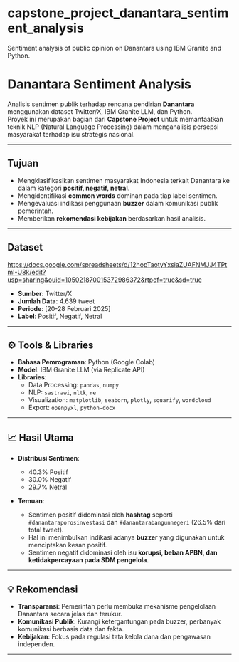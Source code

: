 # capstone_project_danantara_sentiment_analysis
Sentiment analysis of public opinion on Danantara using IBM Granite and Python.
# Danantara Sentiment Analysis

Analisis sentimen publik terhadap rencana pendirian **Danantara** menggunakan dataset Twitter/X, IBM Granite LLM, dan Python.  
Proyek ini merupakan bagian dari **Capstone Project** untuk memanfaatkan teknik NLP (Natural Language Processing) dalam menganalisis persepsi masyarakat terhadap isu strategis nasional.

---

## Tujuan
- Mengklasifikasikan sentimen masyarakat Indonesia terkait Danantara ke dalam kategori **positif, negatif, netral**.  
- Mengidentifikasi **common words** dominan pada tiap label sentimen.  
- Mengevaluasi indikasi penggunaan **buzzer** dalam komunikasi publik pemerintah.  
- Memberikan **rekomendasi kebijakan** berdasarkan hasil analisis.

---

## Dataset
https://docs.google.com/spreadsheets/d/12hopTaotyYxsiaZUAFNMJJ4TPtmI-U8k/edit?usp=sharing&ouid=105021870015372986372&rtpof=true&sd=true
- **Sumber**: Twitter/X  
- **Jumlah Data**: 4.639 tweet  
- **Periode**: [20-28 Februari 2025]  
- **Label**: Positif, Negatif, Netral  

---

## ⚙️ Tools & Libraries
- **Bahasa Pemrograman**: Python (Google Colab)  
- **Model**: IBM Granite LLM (via Replicate API)  
- **Libraries**:  
  - Data Processing: `pandas`, `numpy`  
  - NLP: `sastrawi`, `nltk`, `re`  
  - Visualization: `matplotlib`, `seaborn`, `plotly`, `squarify`, `wordcloud`  
  - Export: `openpyxl`, `python-docx`

---

## 📈 Hasil Utama
- **Distribusi Sentimen**:  
  - 40.3% Positif  
  - 30.0% Negatif  
  - 29.7% Netral  

- **Temuan**:  
  - Sentimen positif didominasi oleh **hashtag** seperti `#danantaraporosinvestasi` dan `#danantarabangunnegeri` (26.5% dari total tweet).  
  - Hal ini menimbulkan indikasi adanya **buzzer** yang digunakan untuk menciptakan kesan positif.  
  - Sentimen negatif didominasi oleh isu **korupsi, beban APBN, dan ketidakpercayaan pada SDM pengelola**.

---

## 💡 Rekomendasi
- **Transparansi**: Pemerintah perlu membuka mekanisme pengelolaan Danantara secara jelas dan terukur.  
- **Komunikasi Publik**: Kurangi ketergantungan pada buzzer, perbanyak komunikasi berbasis data dan fakta.  
- **Kebijakan**: Fokus pada regulasi tata kelola dana dan pengawasan independen.  

---
